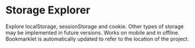 # Storage Explorer
Explore localStorage, sessionStorage and cookie. Other types of storage may be implemented in future versions.
Works on mobile and in offline.
Bookmarklet is automatically updated to refer to the location of the project.
